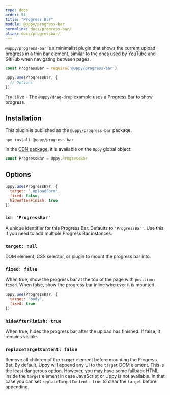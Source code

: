 ```yaml
---
type: docs
order: 51
title: "Progress Bar"
module: @uppy/progress-bar
permalink: docs/progress-bar/
alias: docs/progressbar/
---
```


`@uppy/progress-bar` is a minimalist plugin that shows the current upload progress in a thin bar element, similar to the ones used by YouTube and GitHub when navigating between pages.

```js
const ProgressBar = require('@uppy/progress-bar')

uppy.use(ProgressBar, {
  // Options
})
```

[Try it live](/examples/dragdrop/) - The `@uppy/drag-drop` example uses a Progress Bar to show progress.

## Installation

This plugin is published as the `@uppy/progress-bar` package.

```shell
npm install @uppy/progress-bar
```

In the [CDN package](/docs/#With-a-script-tag), it is available on the `Uppy` global object:

```js
const ProgressBar = Uppy.ProgressBar
```

## Options

```js
uppy.use(ProgressBar, {
  target: '.UploadForm',
  fixed: false,
  hideAfterFinish: true
})
```

### `id: 'ProgressBar'`

A unique identifier for this Progress Bar. Defaults to `'ProgressBar'`. Use this if you need to add multiple Progress Bar instances.

### `target: null`

DOM element, CSS selector, or plugin to mount the progress bar into.

### `fixed: false`

When true, show the progress bar at the top of the page with `position: fixed`. When false, show the progress bar inline wherever it is mounted.

```js
uppy.use(ProgressBar, {
  target: 'body',
  fixed: true
})
```

### `hideAfterFinish: true`

When true, hides the progress bar after the upload has finished. If false, it remains visible.

### `replaceTargetContent: false`

Remove all children of the `target` element before mounting the Progress Bar. By default, Uppy will append any UI to the `target` DOM element. This is the least dangerous option. However, you may have some fallback HTML inside the `target` element in case JavaScript or Uppy is not available. In that case you can set `replaceTargetContent: true` to clear the `target` before appending.
